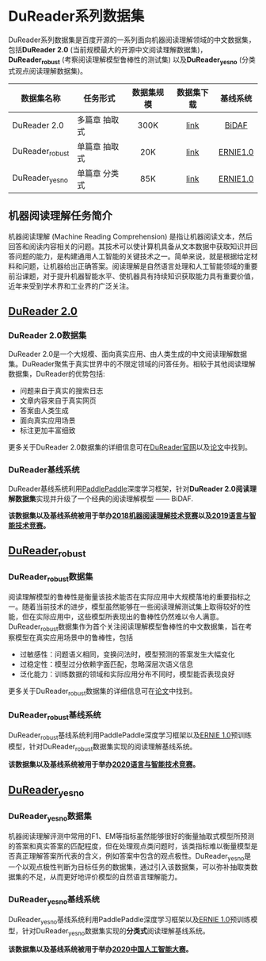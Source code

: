 # DuReader系列数据集
DuReader系列数据集是百度开源的一系列面向机器阅读理解领域的中文数据集，包括**DuReader 2.0** (当前规模最大的开源中文阅读理解数据集)，**DuReader<sub>robust</sub>** (考察阅读理解模型鲁棒性的测试集) 以及**DuReader<sub>yesno</sub>** (分类式观点阅读理解数据集)。

| 数据集名称      |  任务形式   | 数据集规模| 数据集下载 | 基线系统 |
| ----                      | ----       | :----: | :----: | :----: |
| DuReader 2.0              | 多篇章 抽取式| 300K | [link](https://dataset-bj.cdn.bcebos.com/dureader/dureader_preprocessed.zip)| [BiDAF](https://github.com/PaddlePaddle/Research/tree/master/NLP/ACL2018-DuReader) |
| DuReader<sub>robust</sub> | 单篇章 抽取式| 20K  | [link]()| [ERNIE1.0](https://github.com/PaddlePaddle/Research/tree/master/NLP/DuReader-Robust-BASELINE) |
| DuReader<sub>yesno</sub>  | 单篇章 分类式| 85K  | [link]()| [ERNIE1.0](https://github.com/PaddlePaddle/Research/tree/master/NLP/DuReader-Yesno-BASELINE) |


## 机器阅读理解任务简介
机器阅读理解 (Machine Reading Comprehension) 是指让机器阅读文本，然后回答和阅读内容相关的问题。其技术可以使计算机具备从文本数据中获取知识并回答问题的能力，是构建通用人工智能的关键技术之一。简单来说，就是根据给定材料和问题，让机器给出正确答案。阅读理解是自然语言处理和人工智能领域的重要前沿课题，对于提升机器智能水平、使机器具有持续知识获取能力具有重要价值，近年来受到学术界和工业界的广泛关注。

## [DuReader 2.0](https://github.com/baidu/DuReader/tree/master/DuReader-BASELINE)

### DuReader 2.0数据集
DuReader 2.0是一个大规模、面向真实应用、由人类生成的中文阅读理解数据集。DuReader聚焦于真实世界中的不限定领域的问答任务。相较于其他阅读理解数据集，DuReader的优势包括:

 - 问题来自于真实的搜索日志
 - 文章内容来自于真实网页
 - 答案由人类生成
 - 面向真实应用场景
 - 标注更加丰富细致
 
更多关于DuReader 2.0数据集的详细信息可在[DuReader官网](https://ai.baidu.com//broad/subordinate?dataset=dureader)以及[论文](https://arxiv.org/abs/1711.05073)中找到。

### DuReader基线系统

DuReader基线系统利用[PaddlePaddle](http://paddlepaddle.org)深度学习框架，针对**DuReader 2.0阅读理解数据集**实现并升级了一个经典的阅读理解模型 —— BiDAF. 

**该数据集以及基线系统被用于举办[2018机器阅读理解技术竞赛](http://mrc2018.cipsc.org.cn/)以及[2019语言与智能技术竞赛](http://lic2019.ccf.org.cn/read)。**

## [DuReader<sub>robust</sub>](https://github.com/PaddlePaddle/Research/tree/master/NLP/DuReader-Robust-BASELINE)

### DuReader<sub>robust</sub>数据集
阅读理解模型的鲁棒性是衡量该技术能否在实际应用中大规模落地的重要指标之一。随着当前技术的进步，模型虽然能够在一些阅读理解测试集上取得较好的性能，但在实际应用中，这些模型所表现出的鲁棒性仍然难以令人满意。DuReader<sub>robust</sub>数据集作为首个关注阅读理解模型鲁棒性的中文数据集，旨在考察模型在真实应用场景中的鲁棒性，包括

- 过敏感性：问题语义相同，变换问法时，模型预测的答案发生大幅变化
- 过稳定性：模型过分依赖字面匹配，忽略深层次语义信息
- 泛化能力：训练数据的领域和实际应用分布不同时，模型能否表现良好

更多关于DuReader<sub>robust</sub>数据集的详细信息可在[论文](https://arxiv.org/abs/1711.05073)中找到。
### DuReader<sub>robust</sub>基线系统
DuReader<sub>robust</sub>基线系统利用PaddlePaddle深度学习框架以及[ERNIE 1.0](https://arxiv.org/abs/1904.09223)预训练模型，针对DuReader<sub>robust</sub>数据集实现的阅读理解基线系统。

**该数据集以及基线系统被用于举办[2020语言与智能技术竞赛](https://aistudio.baidu.com/aistudio/competition/detail/28?isFromCcf=true)。**

## [DuReader<sub>yesno</sub>](https://github.com/PaddlePaddle/Research/tree/master/NLP/DuReader-Yesno-BASELINE)

### DuReader<sub>yesno</sub>数据集
机器阅读理解评测中常用的F1、EM等指标虽然能够很好的衡量抽取式模型所预测的答案和真实答案的匹配程度，但在处理观点类问题时，该类指标难以衡量模型是否真正理解答案所代表的含义，例如答案中包含的观点极性。DuReader<sub>yesno</sub>是一个以观点极性判断为目标任务的数据集，通过引入该数据集，可以弥补抽取类数据集的不足，从而更好地评价模型的自然语言理解能力。
### DuReader<sub>yesno</sub>基线系统
DuReader<sub>yesno</sub>基线系统利用PaddlePaddle深度学习框架以及[ERNIE 1.0](https://arxiv.org/abs/1904.09223)预训练模型，针对DuReader<sub>yesno</sub>数据集实现的**分类式**阅读理解基线系统。

**该数据集以及基线系统被用于举办[2020中国人工智能大赛](https://ai.ixm.gov.cn/2020/index.html)。**